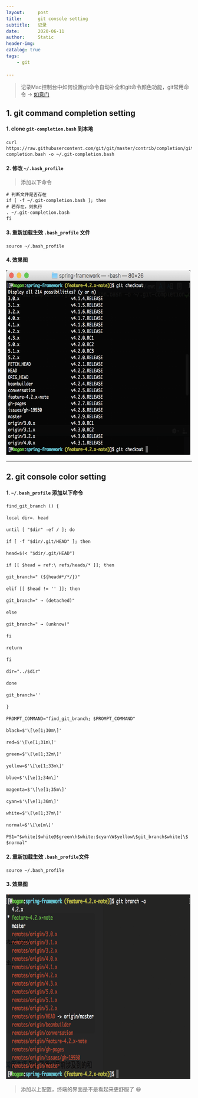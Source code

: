 ```yaml
---
layout:     post
title:      git console setting
subtitle:   记录
date:       2020-06-11
author:     Static
header-img: 
catalog: true
tags:
    - git
    
---
```


> 记录Mac控制台中如何设置git命令自动补全和git命令颜色功能，git常用命令 -> [如意门](http://whvixd.com/2017/08/20/git/)

## 1. git command completion setting

#### 1. clone `git-completion.bash` 到本地

```shell
curl https://raw.githubusercontent.com/git/git/master/contrib/completion/git-completion.bash -o ~/.git-completion.bash 
```

#### 2. 修改 `~/.bash_profile`

> 添加以下命令

```shell
# 判断文件是否存在
if [ -f ~/.git-completion.bash ]; then 
# 若存在，则执行
. ~/.git-completion.bash 
fi 
```

#### 3. 重新加载生效 `.bash_profile` 文件

```shell
source ~/.bash_profile
```

#### 4. 效果图

<html>
    <img src="/img/tool/git-completion.png" width="500" height="500" /> 
</html>

---

## 2. git console color setting

#### 1. `~/.bash_profile` 添加以下命令

```shell
find_git_branch () {

local dir=. head

until [ "$dir" -ef / ]; do

if [ -f "$dir/.git/HEAD" ]; then

head=$(< "$dir/.git/HEAD")

if [[ $head = ref:\ refs/heads/* ]]; then

git_branch=" (${head#*/*/})"

elif [[ $head != '' ]]; then

git_branch=" → (detached)"

else

git_branch=" → (unknow)"

fi

return

fi

dir="../$dir"

done

git_branch=''

}

PROMPT_COMMAND="find_git_branch; $PROMPT_COMMAND"

black=$'\[\e[1;30m\]'

red=$'\[\e[1;31m\]'

green=$'\[\e[1;32m\]'

yellow=$'\[\e[1;33m\]'

blue=$'\[\e[1;34m\]'

magenta=$'\[\e[1;35m\]'

cyan=$'\[\e[1;36m\]'

white=$'\[\e[1;37m\]'

normal=$'\[\e[m\]'

PS1="$white[$white@$green\h$white:$cyan\W$yellow\$git_branch$white]\$ $normal"

```

#### 2. 重新加载生效 `.bash_profile`文件

```shell
source ~/.bash_profile
```

#### 3. 效果图

<html>
    <img src="/img/tool/git-color-setting.png" width="500" height="500" /> 
</html>

> 添加以上配置，终端的界面是不是看起来更舒服了 😆